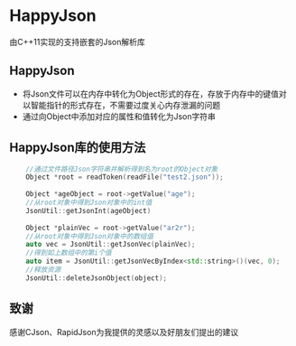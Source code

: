 # HappyJson
由C++11实现的支持嵌套的Json解析库

## HappyJson

* 将Json文件可以在内存中转化为Object形式的存在，存放于内存中的键值对以智能指针的形式存在，不需要过度关心内存泄漏的问题
* 通过向Object中添加对应的属性和值转化为Json字符串
## HappyJson库的使用方法

```C++
    //通过文件路径Json字符串并解析得到名为root的Object对象
    Object *root = readToken(readFile("test2.json"));
    
    Object *ageObject = root->getValue("age");
    //从root对象中得到Json对象中的int值
    JsonUtil::getJsonInt(ageObject) 
    
    Object *plainVec = root->getValue("ar2r");
    //从root对象中得到Json对象中的数组值
    auto vec = JsonUtil::getJsonVec(plainVec);
    //得到如上数组中的第i个值
    auto item = JsonUtil::getJsonVecByIndex<std::string>()(vec, 0);
    //释放资源
    JsonUtil::deleteJsonObject(object);

```


## 致谢

感谢CJson、RapidJson为我提供的灵感以及好朋友们提出的建议